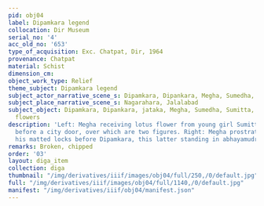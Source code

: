 ```yaml
---
pid: obj04
label: Dipamkara legend
collocation: Dir Museum
serial_no: '4'
acc_old_no: '653'
type_of_acquisition: Exc. Chatpat, Dir, 1964
provenance: Chatpat
material: Schist
dimension_cm: 
object_work_type: Relief
theme_subject: Dipamkara legend
subject_actor_narrative_scene_s: Dipamkara, Dipankara, Megha, Sumedha, Sumitta
subject_place_narrative_scene_s: Nagarahara, Jalalabad
subject_object: Dipamkara, Dipankara, jataka, Megha, Sumedha, Sumitta, woman, lotus,
  flowers
description: 'Left: Megha receiving lotus flower from young girl Sumitta standing
  before a city door, over which are two figures. Right: Megha prostrating and spreading
  his matted locks before Dipamkara, this latter standing in abhayamudra'
remarks: Broken, chipped
order: '03'
layout: diga_item
collection: diga
thumbnail: "/img/derivatives/iiif/images/obj04/full/250,/0/default.jpg"
full: "/img/derivatives/iiif/images/obj04/full/1140,/0/default.jpg"
manifest: "/img/derivatives/iiif/obj04/manifest.json"
---
```

